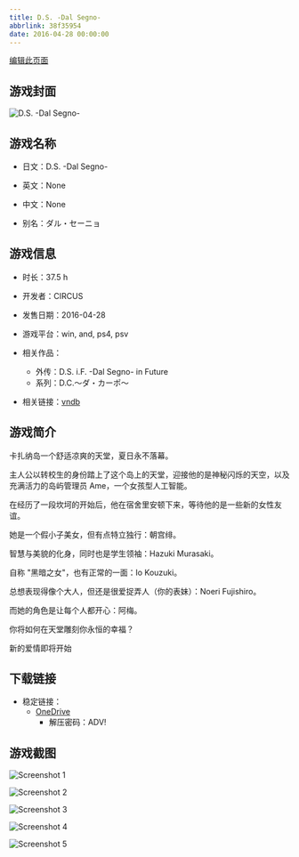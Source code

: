```yaml
---
title: D.S. -Dal Segno-
abbrlink: 38f35954
date: 2016-04-28 00:00:00
---
```

[编辑此页面](https://github.com/ACG-3/ADV3-source/blob/main/source/_posts/games/D.S.%20-Dal%20Segno-.md)

## 游戏封面

![D.S. -Dal Segno-](https://pan.timero.xyz/d/onedrive/img_lib_001/D.S.%20-Dal%20Segno-_cover.avif)


## 游戏名称

- 日文：D.S. -Dal Segno-
- 英文：None
- 中文：None

- 别名：ダル・セーニョ


## 游戏信息

- 时长：37.5 h
- 开发者：CIRCUS
- 发售日期：2016-04-28
- 游戏平台：win, and, ps4, psv
- 相关作品：
   - 外传：D.S. i.F. -Dal Segno- in Future
   - 系列：D.C.～ダ・カーポ～

- 相关链接：[vndb](https://vndb.org/v17742)


## 游戏简介

卡扎纳岛一个舒适凉爽的天堂，夏日永不落幕。

主人公以转校生的身份踏上了这个岛上的天堂，迎接他的是神秘闪烁的天空，以及充满活力的岛屿管理员 Ame，一个女孩型人工智能。

在经历了一段坎坷的开始后，他在宿舍里安顿下来，等待他的是一些新的女性友谊。

她是一个假小子美女，但有点特立独行：朝宫绯。

智慧与美貌的化身，同时也是学生领袖：Hazuki Murasaki。

自称 "黑暗之女"，也有正常的一面：Io Kouzuki。

总想表现得像个大人，但还是很爱捉弄人（你的表妹）：Noeri Fujishiro。

而她的角色是让每个人都开心：阿梅。

你将如何在天堂雕刻你永恒的幸福？

新的爱情即将开始




## 下载链接

- 稳定链接：
    - [OneDrive](https://pan.timero.xyz/onedrive/adv_lib_001/D.S.%20-Dal%20Segno-)
        - 解压密码：ADV!



## 游戏截图


![Screenshot 1](https://pan.timero.xyz/d/onedrive/img_lib_001/D.S.%20-Dal%20Segno-_Screenshot_1.avif)

![Screenshot 2](https://pan.timero.xyz/d/onedrive/img_lib_001/D.S.%20-Dal%20Segno-_Screenshot_2.avif)

![Screenshot 3](https://pan.timero.xyz/d/onedrive/img_lib_001/D.S.%20-Dal%20Segno-_Screenshot_3.avif)

![Screenshot 4](https://pan.timero.xyz/d/onedrive/img_lib_001/D.S.%20-Dal%20Segno-_Screenshot_4.avif)

![Screenshot 5](https://pan.timero.xyz/d/onedrive/img_lib_001/D.S.%20-Dal%20Segno-_Screenshot_5.avif)

